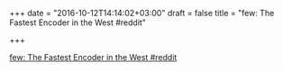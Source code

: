 +++
date = "2016-10-12T14:14:02+03:00"
draft = false
title = "few: The Fastest Encoder in the West  #reddit"

+++

<p><a href="https://t.co/YG4VxufrTX">few: The Fastest Encoder in the West  #reddit</a></p>
